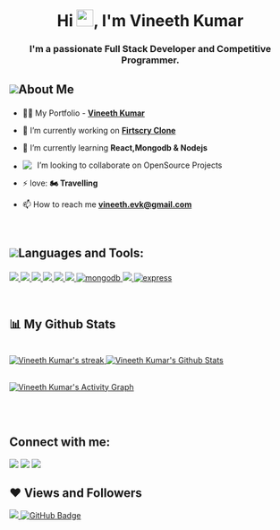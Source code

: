 <h1 align="center">Hi <img src="https://raw.githubusercontent.com/MartinHeinz/MartinHeinz/master/wave.gif" width="30px">, I'm Vineeth Kumar</h1>
<h3 align="center">I'm a passionate Full Stack Developer and Competitive Programmer.</h3>

## <p style="display:flex; align-items: center"> <img src="https://img.icons8.com/color/48/000000/user-male-circle--v2.png"/> About Me </p> 

- 👨‍💻 My Portfolio - **[Vineeth Kumar](https://)**

- 🔭 I’m currently working on **[Firtscry Clone](https://github.com/unnati1004/firstcry)**

- 🌱 I’m currently learning **React,Mongodb & Nodejs**


- <p style="display:flex; align-items: center;"> <img src="https://img.icons8.com/color/18/000000/teamwork--v2.png" style="margin-right: 10px"/> I’m looking to collaborate on OpenSource Projects </p> 

- ⚡ love: **🏍️ Travelling**

- 📫 How to reach me **vineeth.evk@gmail.com**

<br/>

<!--Languages and Tools:-->

## <p style="display:flex; align-items: center;"> <img src="https://img.icons8.com/color/48/000000/source-code.png"/> Languages and Tools:</p> 

<p align="left"> 
    <a href="https://developer.mozilla.org/en-US/docs/Web/JavaScript" target="_blank"> <img src="https://img.shields.io/badge/JavaScript-323330?style=for-the-badge&logo=javascript&logoColor=F7DF1E"/> </a> 
    <a href="https://www.w3.org/html/" target="_blank"> <img src="https://img.shields.io/badge/HTML5-E34F26?style=for-the-badge&logo=html5&logoColor=white"/> </a> 
    <a href="https://www.w3schools.com/css/" target="_blank"> <img src="https://img.shields.io/badge/CSS3-1572B6?style=for-the-badge&logo=css3&logoColor=white"/> </a> 
    <a href="https://nodejs.org" target="_blank"> <img src="https://img.shields.io/badge/Node.js-339933?style=for-the-badge&logo=nodedotjs&logoColor=white"/> </a> 
    <a href="https://reactjs.org/" target="_blank"> <img src="https://img.shields.io/badge/React-20232A?style=for-the-badge&logo=react&logoColor=61DAFB"/> </a>
    <a href="https://redux.js.org/" target="_blank"> <img src="https://img.shields.io/badge/Redux-593D88?style=for-the-badge&logo=redux&logoColor=white"/> </a>
    <a href="https://www.mongodb.com/" target="_blank"> <img src="https://img.shields.io/badge/MongoDB-4EA94B?style=for-the-badge&logo=mongodb&logoColor=white" alt="mongodb"/> </a> 
    <a href="https://git-scm.com/" target="_blank"> <img src="https://img.shields.io/badge/Git-F05032?style=for-the-badge&logo=git&logoColor=white"/> </a> 
    <a href="https://expressjs.com" target="_blank"> <img src="https://img.shields.io/badge/Express.js-000000?style=for-the-badge&logo=express&logoColor=white" alt="express" /> </a>
<!--     <a href="https://nextjs.com" target="_blank"> <img src="https://img.shields.io/badge/next.js-000000?style=for-the-badge&logo=nextdotjs&logoColor=white" alt="nextjs"/> </a> -->
</p>

<br/>



## 📊 My Github Stats

  <br/>
    <a href="https://github.com/vineethevk/github-readme-streak-stats">
        <img title="🔥 Get streak stats for your profile at git.io/streak-stats" alt="Vineeth Kumar's streak" src="https://github-readme-streak-stats.herokuapp.com/?user=vineethevk&theme=black-ice&hide_border=true&stroke=0000&background=060A0CD0"/>
    </a>
    <a href="https://github.com/vineethevk/github-readme-stats"><img alt="Vineeth Kumar's Github Stats" src="https://github-readme-stats.vercel.app/api?username=vineethevk&show_icons=true&count_private=true&theme=react&hide_border=true&bg_color=0D1117" /></a>
    
    
<!--   <a href="https://github.com/vineethevk/github-readme-stats"><img alt="Vineeth Kumar's Top Languages" src="https://github-readme-stats.vercel.app/api/top-langs/?username=vineethevk&langs_count=8&count_private=true&layout=compact&theme=react&hide_border=true&bg_color=0D1117" /></a>
  <br/>
  <b>Note:</b> Top languages is only a metric of the languages my public code consists of and doesn't reflect experience or skill level. -->


<br/>
<br/>

<a href="https://github.com/vineethevk/github-readme-activity-graph"><img alt="Vineeth Kumar's Activity Graph" src="https://activity-graph.herokuapp.com/graph?username=vineethevk&bg_color=0D1117&color=5BCDEC&line=5BCDEC&point=FFFFFF&hide_border=true" /></a>

<br/>
<br/>

## Connect with me:
<p align="left">

<a href = "https://www.linkedin.com/in/vineethevk/"><img src="https://img.icons8.com/fluent/48/000000/linkedin.png"/></a>
<a href = "https://twitter.com/vineeth_evk"><img src="https://img.icons8.com/fluent/48/000000/twitter.png"/></a>
<a href = "https://www.instagram.com/vineeth_evk/"><img src="https://img.icons8.com/fluent/48/000000/instagram-new.png"/></a>

</p>

## ❤ Views and Followers
<a href="https://github.com/vineethevk/github-profile-views-counter">
    <img src="https://komarev.com/ghpvc/?username=vineethevk">
</a>
<a href="https://github.com/vineethevk?tab=followers"><img src="https://img.shields.io/github/followers/vineethevk?label=Followers&style=social" alt="GitHub Badge"></a>


<!--
**vineethevk/vineethevk** is a ✨ _special_ ✨ repository because its `README.md` (this file) appears on your GitHub profile.

Here are some ideas to get you started:

- 🔭 I’m currently working on ...
- 🌱 I’m currently learning ...
- 👯 I’m looking to collaborate on ...
- 🤔 I’m looking for help with ...
- 💬 Ask me about ...
- 📫 How to reach me: ...
- 😄 Pronouns: ...
- ⚡ Fun fact: ...
-->
